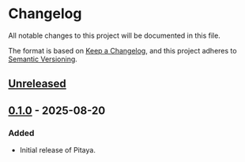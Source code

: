 # Changelog

All notable changes to this project will be documented in this file.

The format is based on [Keep a Changelog](https://keepachangelog.com/en/1.1.0/),
and this project adheres to [Semantic Versioning](https://semver.org/spec/v2.0.0.html).

## [Unreleased]

## [0.1.0] - 2025-08-20

### Added

- Initial release of Pitaya.

[Unreleased]: https://github.com/tact-lang/agent-orchestrator/compare/v0.1.0...HEAD
[0.1.0]: https://github.com/tact-lang/agent-orchestrator/releases/tag/v0.1.0
